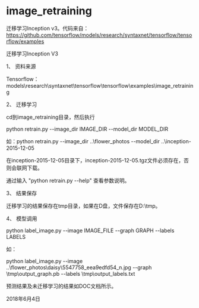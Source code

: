 # image_retraining
迁移学习Inception v3。代码来自：https://github.com/tensorflow/models/research/syntaxnet/tensorflow/tensorflow/examples

迁移学习Inception V3

1、	资料来源

Tensorflow：models\research\syntaxnet\tensorflow\tensorflow\examples\image_retraining

2、	迁移学习

cd到image_retraining目录，然后执行

python  retrain.py  --image_dir  IMAGE_DIR  --model_dir  MODEL_DIR

如：python  retrain.py  --image_dir  ..\flower_photos  --model_dir  ..\inception-2015-12-05

在inception-2015-12-05目录下，inception-2015-12-05.tgz文件必须存在，否则会联网下载。

通过输入 "python  retrain.py  --help" 查看参数说明。
 
3、	结果保存

迁移学习的结果保存在tmp目录，如果在D盘，文件保存在D:\tmp。
 
4、	模型调用

python  label_image.py  --image  IMAGE_FILE  --graph  GRAPH  --labels  LABELS

如：

python  label_image.py  --image  ..\flower_photos\daisy\5547758_eea9edfd54_n.jpg  --graph  \tmp\output_graph.pb  --labels  \tmp\output_labels.txt
 
预测结果及未迁移学习的结果如DOC文档所示。
 
2018年6月4日
